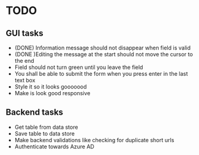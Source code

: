 # TODO

## GUI tasks

* (DONE) Information message should not disappear when field is valid
* (DONE )Editing the message at the start should not move the cursor to the end
* Field should not turn green until you leave the field
* You shall be able to submit the form when you press enter in the last text box
* Style it so it looks gooooood
* Make is look good responsive

## Backend tasks

* Get table from data store
* Save table to data store
* Make backend validations like checking for duplicate short urls
* Authenticate towards Azure AD